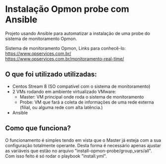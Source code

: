 # Instalação Opmon probe com Ansible

Projeto usando Ansible para automatizar a instalação de uma probe do sistema de monitoramento Opmon. 

Sistema de monitoramento Opmon, Links para conhecê-lo:
https://www.opservices.com.br/
https://www.opservices.com.br/monitoramento-real-time/


## O que foi utilizado utilizadas:

- Centos Stream 8 (SO compatível com o sistema de monitoramento)
- 2 VMs rodando em ambiente virtualizado VMware: 
  - Master: VM principal onde roda o sistema de monitoramento
  - Probe: VM que fará a coleta de informações de uma rede externa (filial, ou alguma rede com alta latência.)
- Ansible

## Como que funciona?

O funcionamento é simples tendo em vista que o Master já esteja com a sua configuração totalmente operante. Desta forma é necessário apenas ajustar as variáveis que estão no arquivo "install-opmon-probe/group_vars/all". Com isso feito é só rodar o playbook "install.yml".

